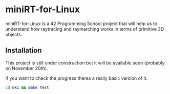 # miniRT-for-Linux

miniRT-for-Linux is a 42 Programming School project that will help us to understand how raytracing and raymarching works in terms of primitive 3D objects.

## Installation

This project is still under construction but it will be available soon (probably on November 20th).

If you want to check the progress theres a really basic version of it.

```bash
cd mk1 && make test
```
